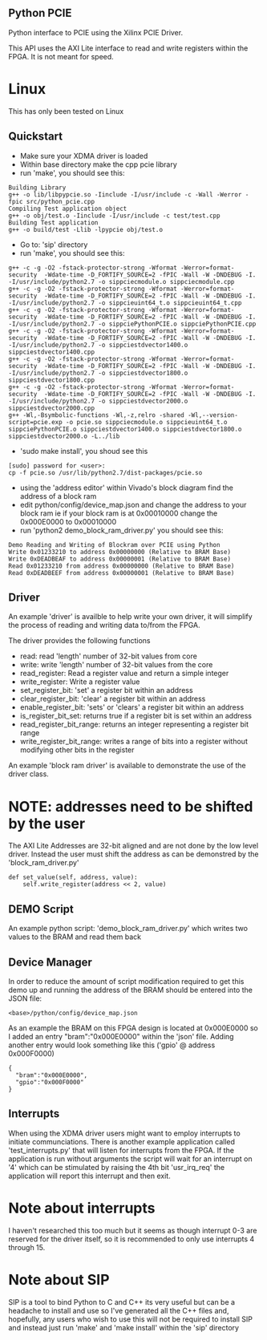 ## Python PCIE

Python interface to PCIE using the Xilinx PCIE Driver.


This API uses the AXI Lite interface to read and write registers within the
FPGA. It is not meant for speed.


# Linux

This has only been tested on Linux


## Quickstart

* Make sure your XDMA driver is loaded
* Within base directory make the cpp pcie library
* run 'make', you should see this:

```
Building Library
g++ -o lib/libpypcie.so -Iinclude -I/usr/include -c -Wall -Werror -fpic src/python_pcie.cpp
Compiling Test application object
g++ -o obj/test.o -Iinclude -I/usr/include -c test/test.cpp
Building Test application
g++ -o build/test -Llib -lpypcie obj/test.o
```

* Go to: 'sip' directory
* run 'make', you should see this:

```
g++ -c -g -O2 -fstack-protector-strong -Wformat -Werror=format-security  -Wdate-time -D_FORTIFY_SOURCE=2 -fPIC -Wall -W -DNDEBUG -I. -I/usr/include/python2.7 -o sippciecmodule.o sippciecmodule.cpp
g++ -c -g -O2 -fstack-protector-strong -Wformat -Werror=format-security  -Wdate-time -D_FORTIFY_SOURCE=2 -fPIC -Wall -W -DNDEBUG -I. -I/usr/include/python2.7 -o sippcieuint64_t.o sippcieuint64_t.cpp
g++ -c -g -O2 -fstack-protector-strong -Wformat -Werror=format-security  -Wdate-time -D_FORTIFY_SOURCE=2 -fPIC -Wall -W -DNDEBUG -I. -I/usr/include/python2.7 -o sippciePythonPCIE.o sippciePythonPCIE.cpp
g++ -c -g -O2 -fstack-protector-strong -Wformat -Werror=format-security  -Wdate-time -D_FORTIFY_SOURCE=2 -fPIC -Wall -W -DNDEBUG -I. -I/usr/include/python2.7 -o sippciestdvector1400.o sippciestdvector1400.cpp
g++ -c -g -O2 -fstack-protector-strong -Wformat -Werror=format-security  -Wdate-time -D_FORTIFY_SOURCE=2 -fPIC -Wall -W -DNDEBUG -I. -I/usr/include/python2.7 -o sippciestdvector1800.o sippciestdvector1800.cpp
g++ -c -g -O2 -fstack-protector-strong -Wformat -Werror=format-security  -Wdate-time -D_FORTIFY_SOURCE=2 -fPIC -Wall -W -DNDEBUG -I. -I/usr/include/python2.7 -o sippciestdvector2000.o sippciestdvector2000.cpp
g++ -Wl,-Bsymbolic-functions -Wl,-z,relro -shared -Wl,--version-script=pcie.exp -o pcie.so sippciecmodule.o sippcieuint64_t.o sippciePythonPCIE.o sippciestdvector1400.o sippciestdvector1800.o sippciestdvector2000.o -L../lib
```

* 'sudo make install', you shoud see this

```
[sudo] password for <user>:
cp -f pcie.so /usr/lib/python2.7/dist-packages/pcie.so
```

* using the 'address editor' within Vivado's block diagram find the address of a block ram
* edit python/config/device_map.json and change the address to your block ram ie if your block ram is at 0x00010000 change the 0x000E0000 to 0x00010000
* run 'python2 demo_block_ram_driver.py' you should see this:

```
Demo Reading and Writing of Blockram over PCIE using Python
Write 0x01233210 to address 0x00000000 (Relative to BRAM Base)
Write 0xDEADBEAF to address 0x00000001 (Relative to BRAM Base)
Read 0x01233210 from address 0x00000000 (Relative to BRAM Base)
Read 0xDEADBEEF from address 0x00000001 (Relative to BRAM Base)
```


## Driver

An example 'driver' is availble to help write your own driver, it will simplify the process of reading and writing data to/from the FPGA.

The driver provides the following functions

* read: read 'length' number of 32-bit values from core
* write: write 'length' number of 32-bit values from the core
* read_register: Read a register value and return a simple integer
* write_register: Write a register value
* set_register_bit: 'set' a register bit within an address
* clear_register_bit: 'clear' a register bit within an address
* enable_register_bit: 'sets' or 'clears' a register bit within an address
* is_register_bit_set: returns true if a register bit is set within an address
* read_register_bit_range: returns an integer representing a register bit range
* write_register_bit_range: writes a range of bits into a register without modifying other bits in the register


An example 'block ram driver' is available to demonstrate the use of the driver class.


# NOTE: addresses need to be shifted by the user
The AXI Lite Addresses are 32-bit aligned and are not done by the low level driver. Instead the user must shift the address as can be demonstred by the 'block_ram_driver.py'

```
def set_value(self, address, value):
    self.write_register(address << 2, value)
```


## DEMO Script

An example python script: 'demo_block_ram_driver.py' which writes two values to the BRAM and read them back


## Device Manager

In order to reduce the amount of script modification required to get this demo up and running the address of the BRAM should be entered into the JSON file:

```
<base>/python/config/device_map.json
```

As an example the BRAM on this FPGA design is located at 0x000E0000 so I added an entry "bram":"0x000E0000" within the 'json' file. Adding another entry would look something like this ('gpio' @ address 0x000F0000)


```
{
  "bram":"0x000E0000",
  "gpio":"0x000F0000"
}
```


## Interrupts

When using the XDMA driver users might want to employ interrupts to initiate communciations. There is another example application called 'test_interrupts.py' that will listen for interrupts from the FPGA.
If the application is run without arguments the script will wait for an interrupt on '4' which can be stimulated by raising the 4th bit 'usr_irq_req' the application will report this interrupt and then exit.

# Note about interrupts

I haven't researched this too much but it seems as though interrupt 0-3 are reserved for the driver itself, so it is recommended to only use interrupts 4 through 15.

# Note about SIP

SIP is a tool to bind Python to C and C++ its very useful but can be a headache to install and use so I've generated all the C++ files and, hopefully, any users who wish to use this will not be required to install SIP and instead just run 'make' and 'make install' within the 'sip' directory

